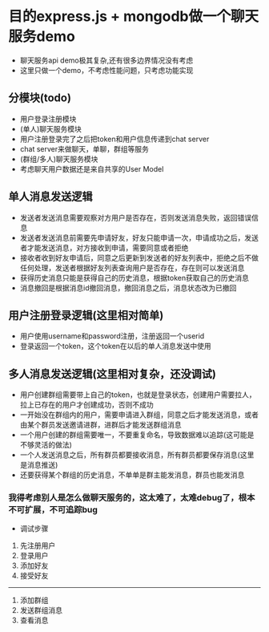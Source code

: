 # 目的express.js + mongodb做一个聊天服务demo
- 聊天服务api demo极其复杂,还有很多边界情况没有考虑
- 这里只做一个demo，不考虑性能问题，只考虑功能实现
## 分模块(todo)
- 用户登录注册模块
- (单人)聊天服务模块
- 用户注册登录完了之后把token和用户信息传递到chat server
- chat server来做聊天，单聊，群组等服务
- (群组/多人)聊天服务模块
- 考虑聊天用户数据还是来自共享的User Model
## 单人消息发送逻辑
- 发送者发送消息需要观察对方用户是否存在，否则发送消息失败，返回错误信息
- 发送者发送消息前需要先申请好友，好友只能申请一次，申请成功之后，发送者才能发送消息，对方接收到申请，需要同意或者拒绝
- 接收者收到好友申请后，同意之后更新到发送者的好友列表中，拒绝之后不做任何处理，发送者根据好友列表查询用户是否存在，存在则可以发送消息
- 获得历史消息只能是获得自己的历史消息，根据token获取自己的历史消息
- 消息撤回是根据消息id撤回消息，撤回消息之后，消息状态改为已撤回

## 用户注册登录逻辑(这里相对简单)
- 用户使用username和password注册，注册返回一个userid
- 登录返回一个token，这个token在以后的单人消息发送中使用

## 多人消息发送逻辑(这里相对复杂，还没调试)
- 用户创建群组需要带上自己的token，也就是登录状态，创建用户需要拉人，拉上已存在的用户才创建成功，否则不成功
- 一开始没在群组内的用户，需要申请进入群组，同意之后才能发送消息，或者由某个群员发送邀请进群，进群后才能发送群组消息
- 一个用户创建的群组需要唯一，不要重复命名，导致数据难以追踪(这可能是不够灵活的做法)
- 一个人发送消息之后，所有群员都要接收消息，所有群员都要保存消息(这里是消息推送)
- 还要获得某个群组的历史消息，不单单是群主能发消息，群员也能发消息



### 我得考虑别人是怎么做聊天服务的，这太难了，太难debug了，根本不可扩展，不可追踪bug
- 调试步骤
1. 先注册用户
2. 登录用户
3. 添加好友
4. 接受好友
---
1. 添加群组
2. 发送群组消息
3. 查看消息